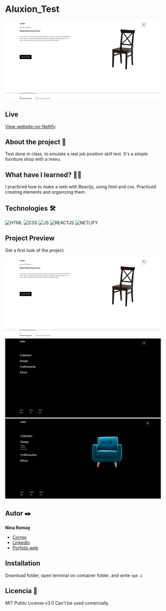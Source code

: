 # Aluxion_Test
![Furniture-web](https://raw.githubusercontent.com/ninaromay/Aluxion_Test/main/public/home.PNG)

## Live
[View-website-on-Netlify](https://fluffy-furniture-display.netlify.app/)

## About the project 📑
Test done in class, to emulate a real job position skill test. It's a simple furniture shop with a menu.

## What have I learned? 🙇🏻 
I practiced how to make a web with Reactjs, using html and css. Practiced creating elements and organizing them.

## Technologies 🛠
![HTML](https://img.shields.io/badge/HTML5-E34F26?style=for-the-badge&logo=html5&logoColor=white)
![CSS](https://img.shields.io/badge/CSS3-1572B6?style=for-the-badge&logo=css3&logoColor=white)
![JS](https://img.shields.io/badge/JavaScript-F7DF1E?style=for-the-badge&logo=javascript&logoColor=black)
![REACTJS](https://img.shields.io/badge/React-20232A?style=for-the-badge&logo=react&logoColor=61DAFB)
![NETLIFY](https://img.shields.io/badge/Netlify-00C7B7?style=for-the-badge&logo=netlify&logoColor=white)

## Project Preview
Get a first look of the project

![Img-01](https://raw.githubusercontent.com/ninaromay/Aluxion_Test/main/public/home.PNG)
![Img-02](https://raw.githubusercontent.com/ninaromay/Aluxion_Test/main/public/view.PNG)
![Img-03](https://raw.githubusercontent.com/ninaromay/Aluxion_Test/main/public/view1.png)

## Autor ✒️
**Nina Romay**

* [Correo](hello@ninaromay.com)
* [LinkedIn](https://www.linkedin.com/in/ninaromayart/)
* [Porfolio web](https://ninaromay.com/)

## Installation
Download folder, open terminal on container folder, and write `npm i`
  
## Licencia 📄
MIT Public License v3.0
Can't be used comercially.